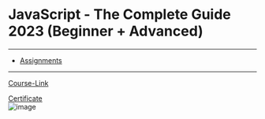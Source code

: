 # JavaScript - The Complete Guide 2023 (Beginner + Advanced)

---

<!-- ## Projects

### Calculator (S6)

- [Project Code](./Projects/01-Calculator/)
- [Live Demo]()

### Favorite Movies (S7)

- [Project Code](./Projects/02-Favorite-Movies/)
- [Live Demo]()

### Mini Shop (S10)

- [Project Code](./Projects/03-Mini-Shop/)
- [Live Demo]()

### Project Planner (S14)

- [Project Code](./Projects/04-Project-Planner/)
- [Live Demo]()

### Posts (S19)

- [Project Code](./Projects/05-Posts/)
- [Live Demo]()

### Map (S29)

- [Project Code](./Projects/06-Map/)
- [Live Demo]()

---

## Code

- [Code](Code) -->
- [Assignments](Code/assignments/)

---

[Course-Link](https://www.udemy.com/course/javascript-the-complete-guide-2020-beginner-advanced/)<br>

[Certificate](https://www.udemy.com/certificate/UC-8e55676c-b0f5-4af8-87a7-36d5fb7539a1/)
<br>
![image](https://github.com/MucahidDeveloper/Kalbonyan-Elmarsos/assets/127043807/f0ebf3fa-b20f-4348-88ae-9c8030215b22)
